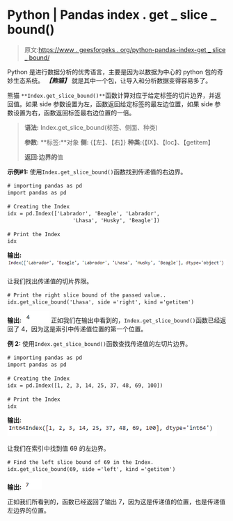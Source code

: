 # Python | Pandas index . get _ slice _ bound()

> 原文:[https://www . geesforgeks . org/python-pandas-index-get _ slice _ bound/](https://www.geeksforgeeks.org/python-pandas-index-get_slice_bound/)

Python 是进行数据分析的优秀语言，主要是因为以数据为中心的 python 包的奇妙生态系统。 ***【熊猫】*** 就是其中一个包，让导入和分析数据变得容易多了。

熊猫 `**Index.get_slice_bound()**`函数计算对应于给定标签的切片边界，并返回值。如果 side 参数设置为左，函数返回给定标签的最左边位置，如果 side 参数设置为右，函数返回标签最右边位置的一倍。

> **语法:** Index.get_slice_bound(标签、侧面、种类)
> 
> **参数:**
> **标签:**对象
> **侧:** {【左】、【右】}
> **种类:**{【IX】、【loc】、【getitem】
> 
> **返回:边界的**值

**示例#1:** 使用`Index.get_slice_bound()`函数找到传递值的右边界。

```
# importing pandas as pd
import pandas as pd

# Creating the Index
idx = pd.Index(['Labrador', 'Beagle', 'Labrador',
                     'Lhasa', 'Husky', 'Beagle'])

# Print the Index
idx
```

**输出:**
![](img/eb7ad3c04b88b01d883901e012226b90.png)

让我们找出传递值的切片界限。

```
# Print the right slice bound of the passed value..
idx.get_slice_bound('Lhasa', side ='right', kind ='getitem')
```

**输出:**
![](img/262cee6c581a66be644825e0905a4ac3.png)
正如我们在输出中看到的，`Index.get_slice_bound()`函数已经返回了 4，因为这是索引中传递值位置的第一个位置。

**例 2:** 使用`Index.get_slice_bound()`函数查找传递值的左切片边界。

```
# importing pandas as pd
import pandas as pd

# Creating the Index
idx = pd.Index([1, 2, 3, 14, 25, 37, 48, 69, 100])

# Print the Index
idx
```

**输出:**
![](img/e2765b79b95e7ff9136dc780bcb7577f.png)

让我们在索引中找到值 69 的左边界。

```
# Find the left slice bound of 69 in the Index.
idx.get_slice_bound(69, side ='left', kind ='getitem')
```

**输出:**
![](img/1befa151e060dc2ca469617a40c2b0f2.png)

正如我们所看到的，函数已经返回了输出 7，因为这是传递值的位置，也是传递值左边界的位置。